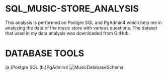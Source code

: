 # SQL_MUSIC-STORE_ANALYSIS
This analysis is performed on Postgre SQL and PgAdmin4 which help me in analyzing the data of the music store with various questions.
The dataset that used in my data analysis was downloaded from GitHub. 


# DATABASE TOOLS
(a.)Postgre SQL 
(b.)PgAdmin4
![MusicDatabaseSchema](https://github.com/ankittanwar003/SQL_MUSIC-STORE_-ANALYSIS/assets/158051754/eb5e8208-1e6d-4b11-91c1-ee51abccb8cb)
